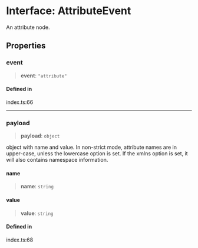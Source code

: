 # Interface: AttributeEvent

An attribute node.

## Properties

### event

> **event**: `"attribute"`

#### Defined in

index.ts:66

***

### payload

> **payload**: `object`

object with name and value. In non-strict mode, attribute names are in upper-case, unless the lowercase option is set. If the xmlns option is set, it will also contains namespace information.

#### name

> **name**: `string`

#### value

> **value**: `string`

#### Defined in

index.ts:68
